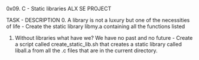 0x09. C - Static libraries
ALX SE PROJECT

TASK - DESCRIPTION
0. A library is not a luxury but one of the necessities of life - Create the static library libmy.a containing all the functions listed
1. Without libraries what have we? We have no past and no future - Create a script called create_static_lib.sh that creates a static library called liball.a from all the .c files that are in the current directory.
